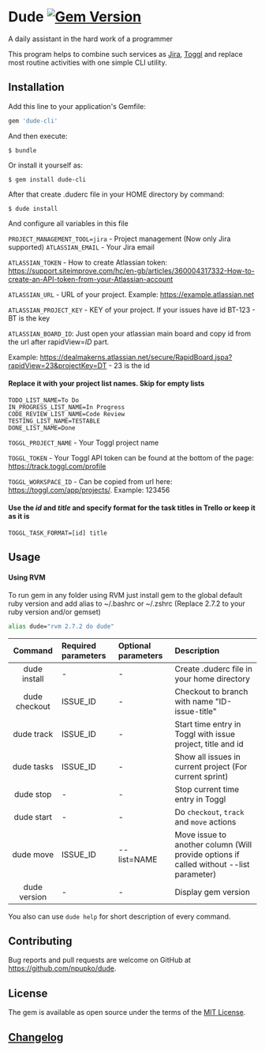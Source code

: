 # Dude [![Gem Version](https://badge.fury.io/rb/dude-cli.svg)](https://badge.fury.io/rb/dude-cli)

A daily assistant in the hard work of a programmer

This program helps to combine such services as [Jira](https://atlassian.net), [Toggl](https://toggl.com) and replace most routine activities with one simple CLI utility.

## Installation

Add this line to your application's Gemfile:

```ruby
gem 'dude-cli'
```

And then execute:

    $ bundle

Or install it yourself as:

    $ gem install dude-cli

After that create .duderc file in your HOME directory by command:

    $ dude install

And configure all variables in this file 

`PROJECT_MANAGEMENT_TOOL=jira` - Project management (Now only Jira supported)
`ATLASSIAN_EMAIL` - Your Jira email

`ATLASSIAN_TOKEN` - How to create Atlassian token: https://support.siteimprove.com/hc/en-gb/articles/360004317332-How-to-create-an-API-token-from-your-Atlassian-account

`ATLASSIAN_URL` - URL of your project. Example: https://example.atlassian.net

`ATLASSIAN_PROJECT_KEY` - KEY of your project. If your issues have id BT-123 - BT is the key

`ATLASSIAN_BOARD_ID`:
Just open your atlassian main board and copy id from the url after rapidView=*ID* part.

Example: https://dealmakerns.atlassian.net/secure/RapidBoard.jspa?rapidView=23&projectKey=DT - 23 is the id


#### Replace it with your project list names. Skip for empty lists

```
TODO_LIST_NAME=To Do
IN_PROGRESS_LIST_NAME=In Progress
CODE_REVIEW_LIST_NAME=Code Review
TESTING_LIST_NAME=TESTABLE
DONE_LIST_NAME=Done
```

`TOGGL_PROJECT_NAME` - Your Toggl project name

`TOGGL_TOKEN` - Your Toggl API token can be found at the bottom of the page: https://track.toggl.com/profile

`TOGGL_WORKSPACE_ID` - Can be copied from url here: https://toggl.com/app/projects/. Example: 123456

#### Use the *id* and *title* and specify format for the task titles in Trello or keep it as it is
`TOGGL_TASK_FORMAT=[id] title`

## Usage

#### Using RVM

To run gem in any folder using RVM just install gem to the global default ruby version and add alias to ~/.bashrc or ~/.zshrc
(Replace 2.7.2 to your ruby version and/or gemset)

```bash
alias dude="rvm 2.7.2 do dude"
```

|    Command    | Required parameters | Optional parameters |                                       Description                                      |
|:-------------:|:-------------------|:-------------------|:--------------------------------------------------------------------------------------|
| dude install  | -                   | -                   | Create .duderc file in your home directory                                             |
| dude checkout | ISSUE_ID            | -                   | Checkout to branch with name "ID-issue-title"                                          |
| dude track    | ISSUE_ID            | -                   | Start time entry in Toggl with issue project, title and id                             |
| dude tasks    | ISSUE_ID            | -                   | Show all issues in current project (For current sprint)                                |
| dude stop     | -                   | -                   | Stop current time entry in Toggl                                                       |
| dude start    | -                   | -                   | Do `checkout`, `track` and `move` actions                                              |
| dude move     | ISSUE_ID            | --list=NAME         | Move issue to another column (Will provide options if called without --list parameter) |
| dude version  | -                   | -                   | Display gem version                                                                    |

You also can use `dude help` for short description of every command.

## Contributing

Bug reports and pull requests are welcome on GitHub at https://github.com/npupko/dude.

## License

The gem is available as open source under the terms of the [MIT License](https://opensource.org/licenses/MIT).

## [Changelog](https://github.com/npupko/dude/CHANGELOG.md)
